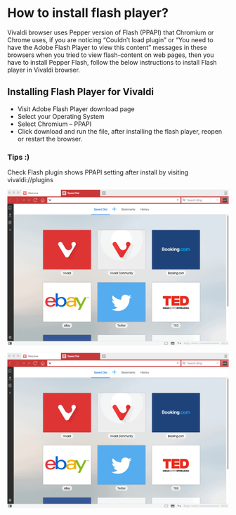 How to install flash player?
============================

Vivaldi browser uses Pepper version of Flash (PPAPI) that Chromium or Chrome uses, if you are noticing “Couldn’t load plugin” or “You need to have the Adobe Flash Player to view this content” messages in these browsers when you tried to view flash-content on web pages, then you have to install Pepper Flash, follow the below instructions to install Flash player in Vivaldi browser.

Installing Flash Player for Vivaldi
-----------------------------------

 * Visit Adobe Flash Player download page
 * Select your Operating System
 * Select Chromium – PPAPI
 * Click download and run the file, after installing the flash player, reopen or restart the browser.

### Tips :)

Check Flash plugin shows PPAPI setting after install by visiting vivaldi://plugins

![v](https://github.com/greench/vw-demo/blob/master/images/flash.gif)

![v](https://raw.githubusercontent.com/greench/vw-demo/master/images/flash.gif)

